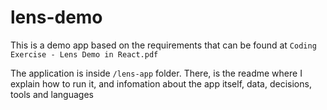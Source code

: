 # lens-demo

This is a demo app based on the requirements that can be found at `Coding Exercise - Lens Demo in React.pdf`

The application is inside `/lens-app` folder. There, is the readme where I explain how to run it, and infomation
about the app itself, data, decisions, tools and languages